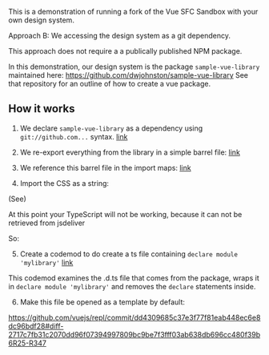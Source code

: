This is a demonstration of running a fork of the Vue SFC Sandbox with your own design system.

Approach B: We accessing the design system as a git dependency.

This approach does not require a a publically published NPM package.

In this demonstration, our design system is the package `sample-vue-library` maintained here: https://github.com/dwjohnston/sample-vue-library
See that repository for an outline of how to create a vue package.

## How it works

1. We declare `sample-vue-library` as a dependency using `git://github.com...` syntax. [link](https://github.com/vuejs/repl/commit/20218352d9ed1047e6db51ed1a681bcf1c3cf1c6#diff-7ae45ad102eab3b6d7e7896acd08c427a9b25b346470d7bc6507b6481575d519R124)
2. We re-export everything from the library in a simple barrel file: [link](https://github.com/vuejs/repl/commit/20218352d9ed1047e6db51ed1a681bcf1c3cf1c6#diff-d0c67314b79fa81f28ccaed057229681b31c3cc913a00d96ebd010f2a71c9c4bR1)
3. We reference this barrel file in the import maps: [link](https://github.com/vuejs/repl/commit/20218352d9ed1047e6db51ed1a681bcf1c3cf1c6#diff-50b3264cd5c4b065ce292b3a12cd9877205cfc2f808ce77e2f7574b913706fb7R54)

4. Import the CSS as a string:

(See)

At this point your TypeScript will not be working, because it can not be retrieved from jsdeliver

So:

5. Create a codemod to do create a ts file containing `declare module 'mylibrary'` [link](https://github.com/vuejs/repl/commit/eae036fadc37bcd49290fd617cf6597f6037c87b#diff-6c849ab8479e4c0853ffee7b6ed45c9fd798bf3d0fb3160061e203702c12a900R1-R133)

This codemod examines the .d.ts file that comes from the package, wraps it in `declare module 'mylibrary'` and removes the `declare` statements inside.

6. Make this file be opened as a template by default:

https://github.com/vuejs/repl/commit/dd4309685c37e3f77f81eab448ec6e8dc96bdf28#diff-2717c7fb31c2070dd96f07394997809bc9be7f3fff03ab638db696cc480f39b6R25-R347
